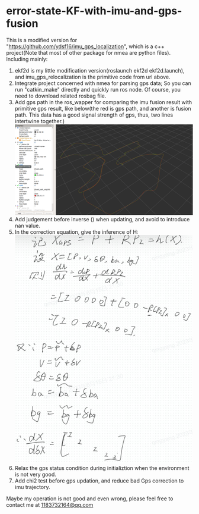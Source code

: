 # error-state-KF-with-imu-and-gps-fusion
This is a modified version  for  "https://github.com/ydsf16/imu_gps_localization", which is a c++ project(Note that most of other package for nmea are python files).  Including mainly:

1. ekf2d is my little modification version(roslaunch ekf2d ekf2d.launch), and imu_gps_relocalization is the primitive code from url above.
2. Integrate project concerned with nmea for parsing gps data; So you can run "catkin_make" directly and quickly run ros node. Of course, you need to download related rosbag file.
3. Add gps path in the ros_wapper for comparing the imu fusion result with primitive gps result, like below(the red is gps path, and another is fusion path. This data has a good signal strength of gps, thus, two lines intertwine together.)
![Alt text](image-1.png)
4. Add judgement before inverse () when updating, and avoid to introduce nan value.
5. In the correction equation, give the inference of H: ![Alt text](image.png)
6. Relax the gps status condition during initializtion when the environment is not very good.
7. Add chi2 test before gps updation, and reduce bad Gps correction to imu trajectory.

Maybe my operation is not good and even wrong, please feel free to contact me at 1183732164@qq.com
